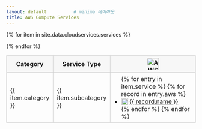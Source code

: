 ```yaml
---
layout: default          # minima 레이아웃
title: AWS Compute Services
---
```


<!-- ── 표를 확실히 ‘표답게’ 보이게 하는 최소 스타일 ── -->
<style>
  #comparison{border-collapse:collapse;width:100%;margin-top:1rem}
  #comparison th,#comparison td{border:1px solid #ccc;padding:.4em .6em}
  #comparison th{background:#f7f7f7;position:sticky;top:0}
  #comparison ul{margin:0;padding-left:1.2em}
</style>

<table id="comparison">
  <tr class="header" align="center">
    <th style="width:7%">Category</th>
    <th style="width:12%">Service Type</th>
    <th>
      <!-- 헤더 로고도 relative_url 필터 필수 -->
      <img src="{{ '/assets/img/logo/aws.png' | relative_url }}"
           alt="AWS Logo" style="height:32px">
    </th>
  </tr>

  {% for item in site.data.cloudservices.services %}
  <tr>
    <td>{{ item.category }}</td>
    <td>{{ item.subcategory }}</td>
    <td>
      <ul>
      {% for entry in item.service %}
        {% for record in entry.aws %}
          <li>
            <img src="{{ '/assets/img/cloudproviders/aws/' | append: record.icon | relative_url }}"
                 alt="{{ record.name }}" style="height:18px;vertical-align:-3px">
            <a href="{{ record.ref }}" target="_blank">{{ record.name }}</a>
          </li>
        {% endfor %}
      {% endfor %}
      </ul>
    </td>
  </tr>
  {% endfor %}
</table>
